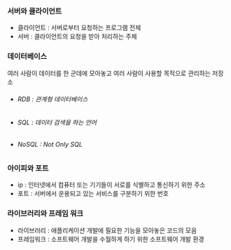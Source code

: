 ### 서버와 클라이언트
- 클라이언트 : 서버로부터 요청하는 프로그램 전체
- 서버 : 클라이언트의 요청을 받아 처리하는 주체

### 데이터베이스
여러 사람이 데이터를 한 군데에 모아놓고 여러 사람이 사용할 목적으로 관리하는 저장소
- ###### RDB : 관계형 데이터베이스
- ###### SQL : 데이터 검색을 하는 언어
- ###### NoSQL : Not Only SQL

### 아이피와 포트
- ip : 인터넷에서 컴퓨터 또는 기기들이 서로를 식별하고 통신하기 위한 주소
- 포트 : 서버에서 운용되고 있는 서비스를 구분하기 위한 번호

### 라이브러리와 프레임 워크
- 라이브러리 : 애플리케이션 개발에 필요한 기능을 모아놓은 코드의 모음
- 프레임워크 : 소프트웨어 개발을 수월하게 하기 위한 소프트웨어 개발 환경
